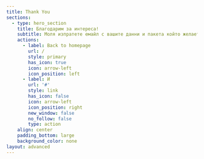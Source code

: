 ```yaml
---
title: Thank You
sections:
  - type: hero_section
    title: Благодарим за интереса!
    subtitle: Моля изпратете емайл с вашите данни и пакета който желаете да поръчате
    actions:
      - label: Back to homepage
        url: /
        style: primary
        has_icon: true
        icon: arrow-left
        icon_position: left
      - label: И
        url: '#'
        style: link
        has_icon: false
        icon: arrow-left
        icon_position: right
        new_window: false
        no_follow: false
        type: action
    align: center
    padding_bottom: large
    background_color: none
layout: advanced
---
```

